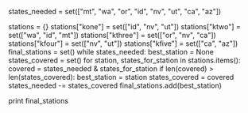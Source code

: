 states_needed = set(["mt", "wa", "or", "id", "nv", "ut", "ca", "az"])

stations = {}
stations["kone"] = set(["id", "nv", "ut"])
stations["ktwo"] = set(["wa", "id", "mt"])
stations["kthree"] = set(["or", "nv", "ca"])
stations["kfour"] = set(["nv", "ut"])
stations["kfive"] = set(["ca", "az"])
final_stations = set()
while states_needed:
    best_station = None
    states_covered = set()
    for station, states_for_station in stations.items():
        covered = states_needed & states_for_station
        if len(covered) > len(states_covered):
            best_station = station
            states_covered = covered
    states_needed -= states_covered
    final_stations.add(best_station)

print final_stations
